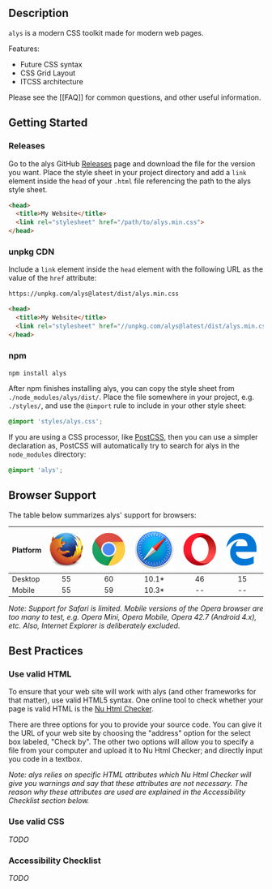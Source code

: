 ## Description

`alys` is a modern CSS toolkit made for modern web pages.

Features:

* Future CSS syntax
* CSS Grid Layout
* ITCSS architecture

[CSSNext]: https://cssnext.io

Please see the [[FAQ]] for common questions, and other useful information.

## Getting Started

### Releases

Go to the alys GitHub [Releases][] page and download the file for the version
you want. Place the style sheet in your project directory and add a `link`
element inside the `head` of your `.html` file referencing the path to the alys
style sheet.

[Releases]: https://github.com/mds3dstn71/alys/releases

```html
<head>
  <title>My Website</title>
  <link rel="stylesheet" href="/path/to/alys.min.css">
</head>
```

### unpkg CDN

Include a `link` element inside the `head` element with the following URL as the
value of the `href` attribute:

```
https://unpkg.com/alys@latest/dist/alys.min.css
```

```html
<head>
  <title>My Website</title>
  <link rel="stylesheet" href="//unpkg.com/alys@latest/dist/alys.min.css">
</head>
```

### npm

```
npm install alys
```

After npm finishes installing alys, you can copy the style sheet from
`./node_modules/alys/dist/`. Place the file somewhere in your project, e.g.
`./styles/`, and use the `@import` rule to include in your other style sheet:

```css
@import 'styles/alys.css';
```

If you are using a CSS processor, like [PostCSS][], then you can use a simpler
declaration as, PostCSS will automatically try to search for alys in the
`node_modules` directory:

[PostCSS]: https://github.com/postcss/postcss-cli

```css
@import 'alys';
```

## Browser Support

The table below summarizes alys' support for browsers:

| Platform | ![firefox] | ![chrome] | ![safari] | ![opera] | ![edge] |
| -------- | :--------: | :-------: | :-------: | :------: | :-----: |
| Desktop  |     55     |     60    |   10.1*   |    46    |    15   |
| Mobile   |     55     |     59    |   10.3*   |    --    |    --   |

_Note: Support for Safari is limited. Mobile versions of the Opera browser are
too many to test, e.g. Opera Mini, Opera Mobile, Opera 42.7 (Android 4.x), etc.
Also, Internet Explorer is deliberately excluded._

[chrome]: img/chrome.png
[edge]: img/edge.png
[firefox]: img/firefox.png
[opera]: img/opera.png
[safari]: img/safari.png

## Best Practices

### Use valid HTML

To ensure that your web site will work with alys (and other frameworks for that
matter), use valid HTML5 syntax. One online tool to check whether your page is
valid HTML is the [Nu Html Checker](https://checker.html5.org/).

There are three options for you to provide your source code. You can give it the
URL of your web site by choosing the "address" option for the select box
labeled, "Check by". The other two options will allow you to specify a file from
your computer and upload it to Nu Html Checker; and directly input you code in a
textbox.

_Note: alys relies on specific HTML attributes which Nu Html Checker will give
you warnings and say that these attributes are not necessary. The reason why
these attributes are used are explained in the Accessibility Checklist section
below._

### Use valid CSS

_TODO_

### Accessibility Checklist

_TODO_
